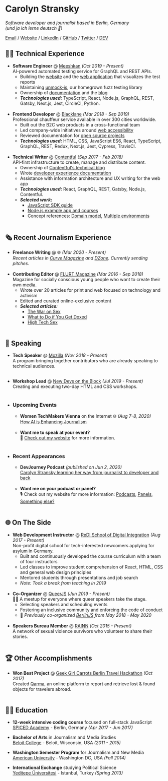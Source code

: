 # Carolyn Stransky

_Software developer and journalist based in Berlin, Germany_ <br>
_(und ja ich lerne deutsch 🍻)_

[Email](mailto:hello@workwithcarolyn.com) / [Website](https://workwithcarolyn.com/) / [LinkedIn](https://www.linkedin.com/in/carolstran/) / [GitHub](https://github.com/carolstran/) / [Twitter](https://twitter.com/carolstran/) / [DEV](https://dev.to/carolstran/)

<!-- **You can find a [single-page PDF](https://github.com/carolstran/cv/blob/master/one-pager/StranskyCV.pdf) version of my CV within this repo.** <br> But if you want a more detailed overview, you're in the right place! -->
<!-- <br><br> -->

## 👩‍💻 Technical Experience

- **Software Engineer** @ [Meeshkan](http://meeshkan.com/) _(Oct 2019 - Present)_ <br>
  AI-powered automated testing service for GraphQL and REST APIs.
  - Building the [website](https://meeshkan.com/) and the [web application](https://app.meeshkan.com/) that visualizes the test reports
  - Maintaining [unmock-js](https://github.com/meeshkan/unmock-js), our homegrown fuzz testing library
  - Ownership of [documentation](https://meeshkan.com/docs/) and the [blog](https://meeshkan.com/blog/)
  - **_Technologies used:_** TypeScript, React, Node.js, GraphQL, REST, Gatsby, Next.js, Jest, CircleCI, Python.
    <br><br>
- **Frontend Developer** @ [Blacklane](https://www.blacklane.com/en) _(Mar 2018 - Sep 2019)_ <br>
  Professional chauffeur service available in over 300 cities worldwide.
  - Built out the B2C web products in a cross-functional team
  - Led company-wide initiatives around [web accessibility](https://www.blacklane.com/en/accessibility/)
  - Reviewed documentation for [open source projects](https://github.com/blacklane/)
  - **_Technologies used:_** HTML, CSS, JavaScript ES6, React, TypeScript, GraphQL, REST, Redux, Next.js, Jest, Cypress, TravisCI.
    <br><br>
- **Technical Writer** @ [Contentful](https://www.contentful.com/) _(Sep 2017 - Feb 2018)_ <br>
  API-first infrastructure to create, manage and distribute content.
  - Ownership of [Contentful's technical blog](https://www.contentful.com/blog/)
  - Wrote [developer experience documentation](https://www.contentful.com/developers/docs/)
  - Assistance with information architecture and UX writing for the web app
  - **_Technologies used:_** React, GraphQL, REST, Gatsby, Node.js, Contentful.
  - **_Selected work:_**
    - [JavaScript SDK guide](https://www.contentful.com/developers/docs/javascript/tutorials/using-js-cda-sdk/)
    - [Node.js example app and courses](https://the-example-app-nodejs.contentful.com/courses)
    - Concept references: [Domain model](https://www.contentful.com/developers/docs/concepts/domain-model/), [Multiple environments](https://www.contentful.com/developers/docs/concepts/multiple-environments/)
    <br><br>
    
## 🗞 Recent Journalism Experience

- **Freelance Writing** @ 🌐 _(Mar 2020 - Present)_ <br>
  _Recent articles in [Curve Magazine](https://www.curvemag.com/us-home/beyond-the-binary-how-software-engineer-sara-vieira-founded-a-global-community-of-queer-coders/) and [DZone](https://dzone.com/users/4255812/carolstran.html). Currently sending pitches._
    <br><br>
- **Contributing Editor** @ [FLURT Magazine](https://www.facebook.com/flurtmagazine) _(Mar 2016 - Sep 2018)_ <br>
  Magazine for socially conscious young people who want to create their own media.
  - Wrote over 20 articles for print and web focused on technology and activism
  - Edited and curated online-exclusive content
  - **_Selected articles:_**
    - [The War on Sex](https://workwithcarolyn.com/words/war-on-sex)
    - [What to Do if You Get Doxed](https://workwithcarolyn.com/words/what-to-do-if-you-get-doxed)
    - [High Tech Sex](https://workwithcarolyn.com/words/high-tech-sex)
    <br><br>

## 🎤 Speaking

- **Tech Speaker** @ [Mozilla](https://events.mozilla.org/techspeakers) _(Nov 2018 - Present)_<br>
  A program bringing together contributors who are already speaking to technical audiences.
  <br><br>
- **Workshop Lead** @ [New Devs on the Block](https://newdevs.org/) _(Jul 2019 - Present)_ <br>
  Creating and executing two-day HTML and CSS workshops.
  <br><br>

- ### Upcoming Events
 
  - **Women TechMakers Vienna** on the Internet 🌐 _(Aug 7-8, 2020)_
    <br>[How AI is Enhancing Journalism](https://www.womentechmakers.at/)
    <br><br>
  - **Want me to speak at your event?**
    <br>💖 [Check out my website](https://workwithcarolyn.com/speaking) for more information.
    <br><br>
    
- ### Recent Appearances

  - **DevJourney Podcast** _(published on Jun 2, 2020)_
  <br>[Carolyn Stransky learning her way from journalist to developer and back](https://devjourney.info/Guests/103-CarolynStransky.html)
  <br><br>
  - **Want me on your podcast or panel?**
    <br>🎙 Check out my website for more information: [Podcasts](https://workwithcarolyn.com/speaking/podcasts), [Panels](https://workwithcarolyn.com/speaking/panels), [Something else?](mailto:hello@workwithcarolyn.com)
    <br><br>

## 🌐 On The Side

- **Web Development Instructor** @ [ReDI School of Digital Integration](https://www.redi-school.org/) _(Aug 2017 - Present)_<br>
  Non-profit digital school for tech-interested newcomers applying for asylum in Germany.
  - Built and continuously developed the course curriculum with a team of four instructors
  - Led classes to improve student comprehension of React, HTML, CSS and general web design principles
  - Mentored students through presentations and job search
  - _Note: Took a break from teaching in 2019_
    <br><br>
- **Co-Organizer** @ [QueerJS](https://queerjs.com/) _(Jun 2019 - Present)_<br>
  🏳️‍🌈 A meetup for everyone where queer speakers take the stage.
  - Selecting speakers and scheduling events
  - Fostering an inclusive community and enforcing the code of conduct
  - 🐻 _Previously co-organized [BerlinJS](https://berlinjs.org/) from May 2018 - May 2020_
    <br><br>
- **Speakers Bureau Member** @ [RAINN](https://www.rainn.org/speakers-bureau) _(Oct 2015 - Present)_<br>
  A network of sexual violence survivors who volunteer to share their stories.
  <br><br>
  
## 🏆 Other Accomplishments

- **Won Best Project** @ [Geek Girl Carrots Berlin Travel Hackathon](http://www.hacklikeagirl.co/) _(Oct 2017)_<br>
  Created [Qarma](https://github.com/lcorr8/qarma), an online platform to report and retrieve lost & found objects for travelers abroad.
  <br><br>

## 👩‍🎓 Education

- **12-week intensive coding course** focused on full-stack JavaScript<br>
  [SPICED Academy](https://www.spiced-academy.com/) - Berlin, Germany _(Apr 2017 - Jun 2017)_ <br>

- **Bachelor of Arts** in Journalism and Media Studies<br>
  [Beloit College](https://www.beloit.edu/search/?q=carolyn+stransky&x=0&y=0&as_sitesearch=https%3A%2F%2Fwww.beloit.edu%2F) - Beloit, Wisconsin, USA _(2011 - 2015)_

- **Washington Semester Program** for Journalism and New Media<br>
  [American University](https://www.beloit.edu/campus/news/?story_id=427353) - Washington DC, USA _(Fall 2014)_

- **International Exchange** studying Political Science<br>
  [Yeditepe Üniversitesi](https://www.beloit.edu/campus/news/?story_id=381343) - Istanbul, Turkey _(Spring 2013)_
